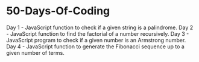 # 50-Days-Of-Coding

Day 1 - JavaScript function to check if a given string is a palindrome.
Day 2 - JavaScript function to find the factorial of a number recursively.
Day 3 - JavaScript program to check if a given number is an Armstrong number.
Day 4 - JavaScript function to generate the Fibonacci sequence up to a given number of terms.
